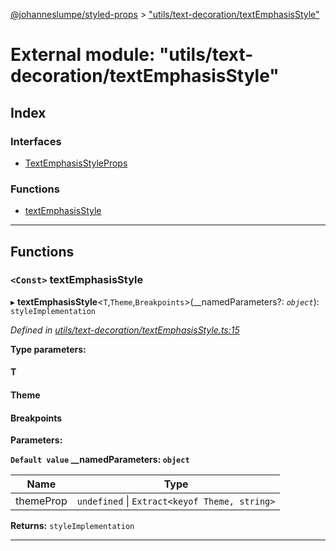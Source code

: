 [@johanneslumpe/styled-props](../README.md) > ["utils/text-decoration/textEmphasisStyle"](../modules/_utils_text_decoration_textemphasisstyle_.md)

# External module: "utils/text-decoration/textEmphasisStyle"

## Index

### Interfaces

* [TextEmphasisStyleProps](../interfaces/_utils_text_decoration_textemphasisstyle_.textemphasisstyleprops.md)

### Functions

* [textEmphasisStyle](_utils_text_decoration_textemphasisstyle_.md#textemphasisstyle)

---

## Functions

<a id="textemphasisstyle"></a>

### `<Const>` textEmphasisStyle

▸ **textEmphasisStyle**<`T`,`Theme`,`Breakpoints`>(__namedParameters?: *`object`*): `styleImplementation`

*Defined in [utils/text-decoration/textEmphasisStyle.ts:15](https://github.com/johanneslumpe/styled-props/blob/8e709f1/src/utils/text-decoration/textEmphasisStyle.ts#L15)*

**Type parameters:**

#### T 
#### Theme 
#### Breakpoints 
**Parameters:**

**`Default value` __namedParameters: `object`**

| Name | Type |
| ------ | ------ |
| themeProp | `undefined` \| `Extract<keyof Theme, string>` |

**Returns:** `styleImplementation`

___

